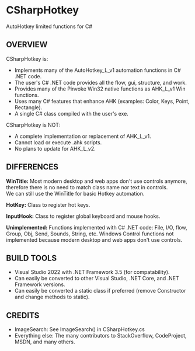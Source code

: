 # CSharpHotkey
AutoHotkey limited functions for C#

## OVERVIEW

CSharpHotkey is:
- Implements many of the AutoHotkey_L_v1 automation functions in C# .NET code.
- The user's C# .NET code provides all the flow, gui, structure, and work.
- Provides many of the Pinvoke Win32 native functions as AHK_L_v1 Win functions.
- Uses many C# features that enhance AHK (examples: Color, Keys, Point, Rectangle).
- A single C# class compiled with the user's exe.

CSharpHotkey is NOT:
- A complete implementation or replacement of AHK_L_v1.
- Cannot load or execute .ahk scripts.
- No plans to update for AHK_L_v2.

## DIFFERENCES
**WinTitle:** Most modern desktop and web apps don't use controls anymore,  
therefore there is no need to match class name nor text in controls.  
We can still use the WinTitle for basic Hotkey automation.

**HotKey:** Class to register hot keys.

**InputHook:** Class to register global keyboard and mouse hooks.

**Unimplemented:** Functions implemented with C# .NET code: File, I/O, flow, Group, Obj, Send, Sounds, String, etc. Windows Control functions not implemented because modern desktop and web apps don't use controls.

## BUILD TOOLS
- Visual Studio 2022 with .NET Framework 3.5 (for compatability).
- Can easily be converted to other Visual Studio, .NET Core, and .NET Framework versions.
- Can easily be converted a static class if preferred (remove Constructor and change methods to static).

## CREDITS
- ImageSearch: See ImageSearch() in CSharpHotkey.cs
- Everything else: The many contributors to StackOverflow, CodeProject, MSDN, and many others.
